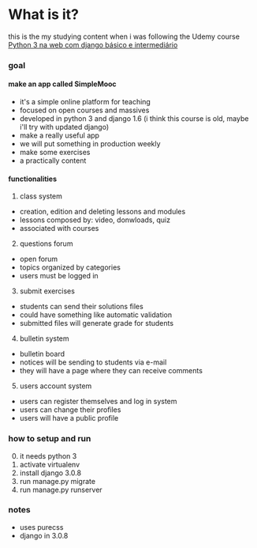 # What is it?
this is the my studying content when i was following the Udemy course  
[Python 3 na web com django básico e intermediário](https://www.udemy.com/course/python-3-na-web-com-django-basico-intermediario)  

### goal
#### make an app called SimpleMooc
* it's a simple online platform for teaching  
* focused on open courses and massives
* developed in python 3 and django 1.6 (i think this course is old, maybe i'll try with updated django)
* make a really useful app
* we will put something in production weekly
* make some exercises
* a practically content

#### functionalities
1. class system
* creation, edition and deleting lessons and modules
* lessons composed by: video, donwloads, quiz
* associated with courses

2. questions forum
* open forum
* topics organized by categories
* users must be logged in

3. submit exercises
* students can send their solutions files
* could have something like automatic validation
* submitted files will generate grade for students

4. bulletin system
* bulletin board
* notices will be sending to students via e-mail
* they will have a page where they can receive comments

5. users account system
* users can register themselves and log in system
* users can change their profiles
* users will have a public profile


### how to setup and run
0. it needs python 3
1. activate virtualenv
2. install django 3.0.8
3. run manage.py migrate
4. run manage.py runserver


### notes
* uses purecss
* django in 3.0.8